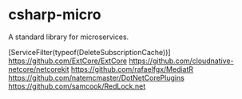 # csharp-micro
A standard library for microservices.

[ServiceFilter(typeof(DeleteSubscriptionCache))]
https://github.com/ExtCore/ExtCore
https://github.com/cloudnative-netcore/netcorekit
https://github.com/rafaelfgx/MediatR
https://github.com/natemcmaster/DotNetCorePlugins
https://github.com/samcook/RedLock.net
